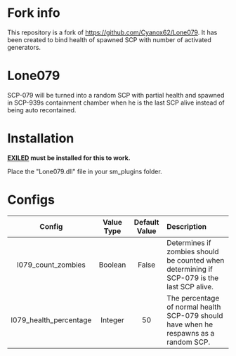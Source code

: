 # Fork info
This repository is a fork of https://github.com/Cyanox62/Lone079. It has been created to bind health of spawned SCP with number of activated generators.

# Lone079

SCP-079 will be turned into a random SCP with partial health and spawned in SCP-939s containment chamber when he is the last SCP alive instead of being auto recontained.

# Installation

**[EXILED](https://github.com/galaxy119/EXILED) must be installed for this to work.**

Place the "Lone079.dll" file in your sm_plugins folder.

# Configs

| Config        | Value Type | Default Value | Description |
| :-------------: | :---------: | :------: | :--------- |
| l079_count_zombies | Boolean | False | Determines if zombies should be counted when determining if SCP-079 is the last SCP alive. |
| l079_health_percentage | Integer | 50 | The percentage of normal health SCP-079 should have when he respawns as a random SCP. |
